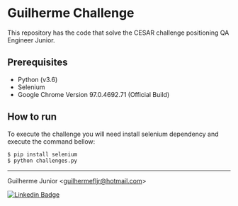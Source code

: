 # Guilherme Challenge

This repository has the code that solve the CESAR challenge positioning QA Engineer Junior.

## Prerequisites
- Python (v3.6)
- Selenium
- Google Chrome Version 97.0.4692.71 (Official Build)

## How to run
To execute the challenge you will need install selenium dependency and execute the command bellow:
```bash
$ pip install selenium
$ python challenges.py
```

* * *

Guilherme Junior
<<guilhermefljr@hotmail.com>>

[![Linkedin Badge](https://img.shields.io/badge/-LinkedIn-blue?style=flat-square&logo=Linkedin&logoColor=white&link=//linkedin.com/in/guilherme-felix-de-lima-junior-99418335)](https://www.linkedin.com/in/guilherme-felix-de-lima-junior-99418335/)
